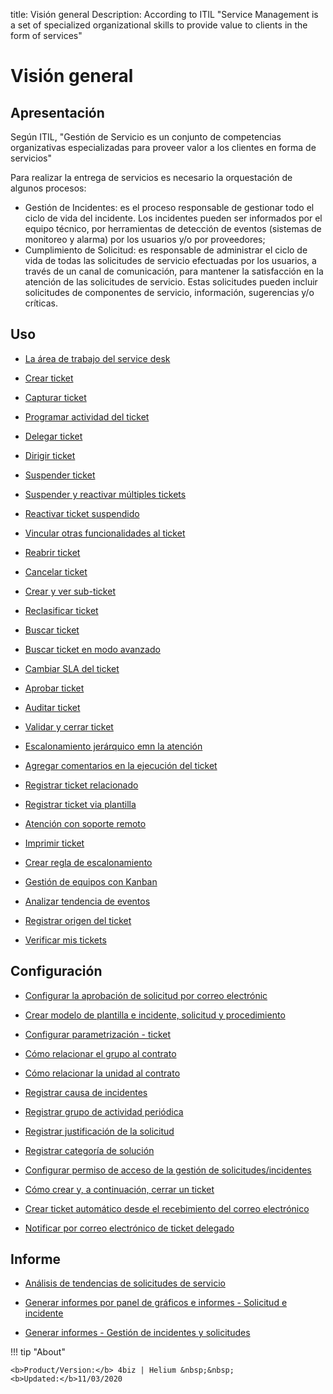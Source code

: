 title: Visión general
Description: According to ITIL "Service Management is a set of specialized organizational skills to provide value to clients in the form of services"
# Visión general

Apresentación
----------------
Según ITIL, "Gestión de Servicio es un conjunto de competencias organizativas especializadas para proveer valor a los clientes en forma de servicios"

Para realizar la entrega de servicios es necesario la orquestación de algunos procesos:

 + Gestión de Incidentes: es el proceso responsable de gestionar todo el ciclo de vida del incidente. Los incidentes pueden ser          informados por el equipo técnico, por herramientas de detección de eventos (sistemas de monitoreo y alarma) por los usuarios y/o por proveedores;
 + Cumplimiento de Solicitud: es responsable de administrar el ciclo de vida de todas las solicitudes de servicio efectuadas por los usuarios, a través de un canal de comunicación, para mantener la satisfacción en la atención de las solicitudes de servicio. Estas solicitudes pueden incluir solicitudes de componentes de servicio, información, sugerencias y/o críticas.

Uso
-------

- [La área de trabajo del service desk](/es-es/4biz-helium/processes/tickets/use/desktop-of-service-desk.html)

- [Crear ticket](/es-es/4biz-helium/processes/tickets/use/create-ticket.html)

- [Capturar ticket](/es-es/4biz-helium/processes/tickets/use/capture-ticket.html)

- [Programar actividad del ticket](/es-es/4biz-helium/processes/tickets/use/schedule-ticket-activity.html)

- [Delegar ticket](/es-es/4biz-helium/processes/tickets/use/delegate-ticket.html)

- [Dirigir ticket](/es-es/4biz-helium/processes/tickets/use/direct-the-ticket.html)

- [Suspender ticket](/es-es/4biz-helium/processes/tickets/use/suspend-ticket.html)

- [Suspender y reactivar múltiples tickets](/es-es/4biz-helium/processes/tickets/use/suspend-and-reactivate-tickets.html)

- [Reactivar ticket suspendido](/es-es/4biz-helium/processes/tickets/use/reactivate-a-ticket-suspended.html)

- [Vincular otras funcionalidades al ticket](/es-es/4biz-helium/processes/tickets/use/link-other-functionalities-to-the-ticket.html)

- [Reabrir ticket](/es-es/4biz-helium/processes/tickets/use/reopen-ticket.html)

- [Cancelar ticket](/es-es/4biz-helium/processes/tickets/use/cancel-ticket.html)

- [Crear y ver sub-ticket](/es-es/4biz-helium/processes/tickets/use/create-and-view-sub-request.html)

- [Reclasificar ticket](/es-es/4biz-helium/processes/tickets/use/reclassify-ticket.html)

- [Buscar ticket](/es-es/4biz-helium/processes/tickets/use/locate-a-ticket.html)

- [Buscar ticket en modo avanzado](/es-es/4biz-helium/processes/tickets/use/search-ticket-in-the-advanced-mode.html)

- [Cambiar SLA del ticket](/es-es/4biz-helium/processes/tickets/use/change-SLA-of-a-ticket.html)

- [Aprobar ticket](/es-es/4biz-helium/processes/tickets/use/approve-a-ticket.html)

- [Auditar ticket](/es-es/4biz-helium/processes/tickets/use/audit-a-ticket.html)

- [Validar y cerrar ticket](/es-es/4biz-helium/processes/tickets/use/validate-ticket.html)

- [Escalonamiento jerárquico emn la atención](/es-es/4biz-helium/processes/tickets/use/hierarchical-escalation-in-the-attendance.html)

- [Agregar comentarios en la ejecución del ticket](/es-es/4biz-helium/processes/tickets/use/register-ticket-occurrences.html)

- [Registrar ticket relacionado](/es-es/4biz-helium/processes/tickets/use/register-ticket-related.html)

- [Registrar ticket via plantilla](/es-es/4biz-helium/processes/tickets/use/register-ticket-via-template.html)

- [Atención con soporte remoto](/es-es/4biz-helium/processes/tickets/use/attend-with-remote-support.html)

- [Imprimir ticket](/es-es/4biz-helium/processes/tickets/use/print-ticket.html)

- [Crear regla de escalonamiento](/es-es/4biz-helium/processes/tickets/use/create-escalation-rule.html)

- [Gestión de equipos con Kanban](/es-es/4biz-helium/processes/tickets/use/manage-a-ticket-with-Kanban.html)

- [Analizar tendencia de eventos](/es-es/4biz-helium/processes/tickets/use/analyze-event-trends.html)

- [Registrar origen del ticket](/es-es/4biz-helium/processes/tickets/use/register-ticket-source.html)

- [Verificar mis tickets](/es-es/4biz-helium/processes/tickets/use/verify-my-tickets.html)

Configuración
-----------------

- [Configurar la aprobación de solicitud por correo electrónic](/es-es/4biz-helium/processes/tickets/configuration/approve-request-via-email.html)

- [Crear modelo de plantilla e incidente, solicitud y procedimiento](/es-es/4biz-helium/processes/tickets/configuration/create-template-of-ticket.html)

- [Configurar parametrización - ticket](/es-es/4biz-helium/platform-administration/parameters-list/configure-parametrization-ticket.html)

- [Cómo relacionar el grupo al contrato](/es-es/4biz-helium/processes/tickets/configuration/relate-group-to-contract.html)

- [Cómo relacionar la unidad al contrato](/es-es/4biz-helium/processes/tickets/configuration/relate-unit-to-contract.html)

- [Registrar causa de incidentes](/es-es/4biz-helium/processes/portfolio-and-catalog/configuration/register-cause-incidents.html)

- [Registrar grupo de actividad periódica](/es-es/4biz-helium/additional-features/automation-of-operation/configuration/periodic-activity-group.html)

- [Registrar justificación de la solicitud](/es-es/4biz-helium/processes/portfolio-and-catalog/configuration/register-request-justification.html)

- [Registrar categoría de solución](/es-es/4biz-helium/processes/portfolio-and-catalog/configuration/register-solution-category.html)

- [Configurar permiso de acceso de la gestión de solicitudes/incidentes](/es-es/4biz-helium/processes/tickets/configuration/access-ticket-management.html)

- [Cómo crear y, a continuación, cerrar un ticket](/es-es/4biz-helium/processes/tickets/configuration/create-then-close-ticket.html)

- [Crear ticket automático desde el recebimiento del correo electrónico](/es-es/4biz-helium/processes/tickets/configuration/create-ticket-receiving-email.html)

- [Notificar por correo electrónico de ticket delegado](/es-es/4biz-helium/processes/tickets/configuration/notification-delegated-email-ticket.html)

Informe
----------

- [Análisis de tendencias de solicitudes de servicio](/es-es/4biz-helium/processes/tickets/use/analyse-service-request-trends.html)

- [Generar informes por panel de gráficos e informes - Solicitud e incidente](/es-es/4biz-helium/processes/tickets/use/generate-report-through-the-panel-of-charts.html)

- [Generar informes - Gestión de incidentes y solicitudes](/es-es/4biz-helium/processes/tickets/use/generate-reports-tickets.html)

!!! tip "About"

    <b>Product/Version:</b> 4biz | Helium &nbsp;&nbsp;
    <b>Updated:</b>11/03/2020
